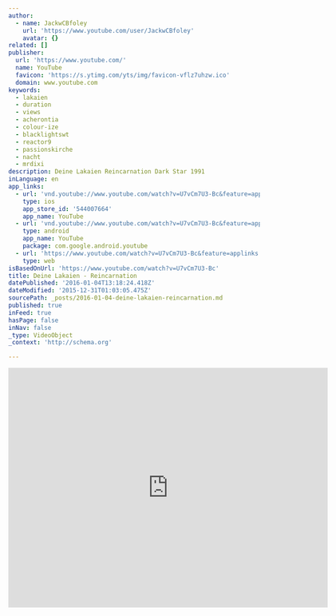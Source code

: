 ```yaml
---
author:
  - name: JackwCBfoley
    url: 'https://www.youtube.com/user/JackwCBfoley'
    avatar: {}
related: []
publisher:
  url: 'https://www.youtube.com/'
  name: YouTube
  favicon: 'https://s.ytimg.com/yts/img/favicon-vflz7uhzw.ico'
  domain: www.youtube.com
keywords:
  - lakaien
  - duration
  - views
  - acherontia
  - colour-ize
  - blacklightswt
  - reactor9
  - passionskirche
  - nacht
  - mrdixi
description: Deine Lakaien Reincarnation Dark Star 1991
inLanguage: en
app_links:
  - url: 'vnd.youtube://www.youtube.com/watch?v=U7vCm7U3-Bc&feature=applinks'
    type: ios
    app_store_id: '544007664'
    app_name: YouTube
  - url: 'vnd.youtube://www.youtube.com/watch?v=U7vCm7U3-Bc&feature=applinks'
    type: android
    app_name: YouTube
    package: com.google.android.youtube
  - url: 'https://www.youtube.com/watch?v=U7vCm7U3-Bc&feature=applinks'
    type: web
isBasedOnUrl: 'https://www.youtube.com/watch?v=U7vCm7U3-Bc'
title: Deine Lakaien - Reincarnation
datePublished: '2016-01-04T13:18:24.418Z'
dateModified: '2015-12-31T01:03:05.475Z'
sourcePath: _posts/2016-01-04-deine-lakaien-reincarnation.md
published: true
inFeed: true
hasPage: false
inNav: false
_type: VideoObject
_context: 'http://schema.org'

---
```

<iframe src="https://cdn.embedly.com/widgets/media.html?src=https%3A%2F%2Fwww.youtube.com%2Fembed%2FU7vCm7U3-Bc%3Ffeature%3Doembed&amp;url=https%3A%2F%2Fwww.youtube.com%2Fwatch%3Fv%3DU7vCm7U3-Bc&amp;image=https%3A%2F%2Fi.ytimg.com%2Fvi%2FU7vCm7U3-Bc%2Fhqdefault.jpg&amp;key=b7d04c9b404c499eba89ee7072e1c4f7&amp;type=text%2Fhtml&amp;schema=youtube" width="640" height="480" scrolling="no" frameborder="0" allowfullscreen="allowfullscreen" style=""></iframe>